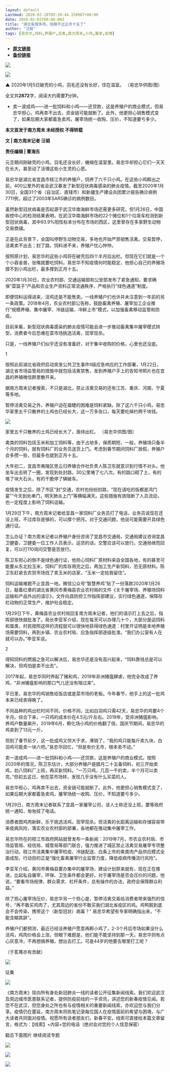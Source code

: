 ```yaml
---
layout: default
Lastmod: 2020-02-28T09:20:44.150987+00:00
date: 2020-02-01T00:00:00Z
title: "湖北有很多鸡，怕撑不过正月十五了"
author: "汪韬"
tags: [易忠华,饲料,养殖户,活禽,南方周末,小鸡,屠宰,疫情]
---
```


* [**原文链接**](http://mp.weixin.qq.com/s?__biz=Njk5MTE1&mid=2652403754&idx=1&sn=f061573898d9c56f5803e5c78c4f5e85&chksm=33d985ae04ae0cb83c862c85e64e741b3e189282c54f58dc879e88f06197795f26159b599a17#rd)
* [**备份链接**](https://archive.vn/aSBRo)


[![](/images/post/8a9380d1c9d44a084a45f1876dbc4564.jpg)](http://nfh5.sualyee.com/v3/idea/7tCGBrb5)  

![](/images/post/373c643c704fff906fa3960b101bc541.jpg)  

****************▲**************** 2020年1月5日破壳的小鸡，羽毛还没有长好，住在温室。 （易忠华供图/图）  

  

全文共****2872****字，阅读大约需要**7**分钟。

  

*   卖一波成鸡——进一批饲料和小鸡——还贷款，这是养殖户的商业模式，但易忠华担心，鸡再卖不出去，资金链可能就断了。此外，他更担心销售模式变了，如果后期大家都着急卖鸡，屠宰场统一收购、压价，不知道要亏多少。  
    

  

**本文首发于南方周末 未经授权 不得转载**

**文 | 南方周末记者 汪韬**

**责任编辑 | 曹海东**

  

元旦期间刚破壳的小鸡，羽毛还没长好，蜷缩在温室里。易忠华却担心它们一天天在长大，甚至动了活埋这些小生灵的心思。

  

易忠华是湖北省宜昌市枝江市的养殖户，饲养了六千只小鸡。在这些小鸡孵出之前，400公里外的省会武汉暴发了新型冠状病毒感染的肺炎疫情。截至2020年1月30日，全国31个省（自治区、直辖市）和新疆生产建设兵团累计报告确诊病例7711例，超过了2003年SARS确诊的病例数目。

  

虽然新型冠状病毒是否起源于武汉华南海鲜市场还需更多研究，但1月26日，中国疾控中心的检测结果表明，在武汉华南海鲜市场的22个摊位和1个垃圾车检测到新型冠状病毒，其中93.9%阳性标本分布在市场的西区，这里曾存在多家野生动物交易商铺。

  

正是在此背景下，全国叫停野生动物交易，多地也开始严禁销售活禽。交易暂停，活禽卖不出去；封了路，饲料进不来，养殖户忧心忡忡。

  

按照原计划，易忠华的这些小鸡将在破壳后四个半月后出栏。但现在它们就是一个个小吞金兽，张嘴就要吃饲料。易忠华不知疫情何时能稳定，他担心自己的养殖场撑不到小鸡出栏，最多撑到正月十五。

  

2020年1月30日，农业农村部、交通运输部和公安部发布了紧急通知，要求确保“菜篮子”产品和农业生产资料正常流通秩序，严格执行“绿色通道”制度。

  

即便饲料运得进来，活鸡还是不能售卖。一线养殖户们也许并未注意到一年前的另一条政策。2018年4月，农业农村部公告称，鼓励畜禽养殖、屠宰加工企业推行“规模养殖、集中屠宰、冷链运输、冷鲜上市”模式，以加强畜禽移动监管和防疫。

  

目前来看，新型冠状病毒感染的肺炎疫情可能会进一步推动畜禽集中屠宰模式转型，消费者今后恐难在菜市场挑选活禽，现宰现杀。

  

只是，一线养殖户们似乎还没有准备好，对于集中收购的价格，心里也还没底。

  

1

  

按照此前湖北省政府启动突发公共卫生事件Ⅱ级应急响应的工作部署，1月22日，湖北省市场监管局的措施中就包括活禽禁售，发到养殖户手上的告知书照片也在宜昌的养殖微信群里散开来。

  

据南方周末记者搜索，不只是湖北，禁止活禽交易的还有江苏、重庆、河南、宁夏等多地。

  

暂停活禽交易之外，养殖户迫在眉睫的困难是饲料紧缺。除了这六千只小鸡，易忠华家里五千只散养的土鸡也已经长大，这一万多张口，每天要吃掉约两千块钱。

  

![](/images/post/d0b9980773105db32373315fc98548b5.jpg)

家里五千只散养的土鸡已经长大了，亟待出栏。 （易忠华供图/图）

  

禽类的饲料包括玉米和加工饲料等，由于占地多，保质期短，一般，养殖场只备半个月的饲料，就有饲料厂的业务员送货上门。考虑到春节期间饲料厂放假，养殖户会多攒一些，但最多也就到正月十五。

  

大年初二，宜昌市夷陵区思云归养殖合作社负责人陈卫东就意识到行情不对头。他坐车出去转了一圈，发现到处封路，30公里堵了七八次。有的路口砌了土，有的堆了块大石头，有的干脆停了辆破车。

  

疫情发生之后，除了市区“封”交通，农村也纷纷封路，“现在请吃的饭都是鸿门宴”“今天到处串门，明天肺炎上门”等横幅满天。这些措施有效阻断了人员流动，也一定程度上影响了饲料运输。

  

1月29日下午，南方周末记者给宜昌一家饲料厂业务员打了电话，业务员说现在还没上班，不过库存是够的，可以撑个把月。对于交通问题，他说可能需要开具绿色通行证。

  

怎么办证？南方周末记者以养殖户身份咨询了宜昌市交通局，交通局建议咨询宜昌卫健委，卫健委一位工作人员表示，运货的话，交警应该可以放行。交通局继而回复，可以打110询问交警是否放行。

  

陈卫东担心的倒不是绿色通行证，他担心饲料厂原材料来自全国各地，有的甚至可能要从东北拉玉米，饲料厂的库存用完之后，再加工生产新饲料，恐无原材料。陈卫东赶紧去农贸市场找了卖玉米的店家，“玉米一定给我留住”。

  

饲料运输难题不止宜昌一地。微信公众号“智慧养鸡”贴了一份落款2020年1月26日，敲着红章的湖北省黄冈市黄梅县农业农村局的文件《关于屠宰场、养殖场饲料运输和产品外出的请示》，文件向县防控工作指挥部建议，实行绿色通道，保障存栏动物的正常生产，维护社会稳定。

  

1月29日下午，黄梅县农业农村局回复南方周末记者，他们的请示打上去之后，指挥部很快就批准了。局长李亚军介绍，现在每天可以办理几十个，大部分是运饲料和蛋类，村民按照这样的流程就可以很快地获得绿色通道：村里开证明是本地养殖场需要饲料，再到乡镇、农业农村局、应急指挥部逐级批准。“我们办公室有人在就可以办。”李亚军说。

  

2

  

得知饲料的燃眉之急可以解决后，易忠华还是没有高兴起来，“饲料靠钱总是可以解决，但鸡怕是卖不出去”。

  

2017年起，易忠华同时养起了猪和鸡，2019年非洲猪瘟肆虐，他完全改成了养鸡，“非洲猪瘟影响的那口气儿还没有喘过来”。

  

平日里，易忠华的鸡销售给饭店或是菜市场的老板。今年春节，他手上的这一批鸡本来已经卖得晚了。

  

不同品种的鸡出栏时间不同，价格不同，比如白羽鸡只需42天，易忠华的鸡要4个半月。综合下来，一只鸡的成本价在4.5元/斤左右。2019年，受非洲猪瘟影响，养鸡户数量飙升，2019年6月，孵化场小鸡的价格翻了倍，国庆节期间，易忠华的鸡卖到了13元一斤。

  

但到了春节前夕，这一批成鸡又供大于求，滞销了，“我的鸡只能每斤卖九块，白羽鸡可能卖一块六吧。”易忠华回忆，“但是有价无市，根本卖不动。”

  

卖一波成鸡——进一批饲料和小鸡——还贷款，这是养殖户的商业模式。按照2020年的情况，陈卫东估计，大部分养殖户是腊月二十五备饲料，初三开始卖鸡，初八饲料厂上班，再买新饲料。“一万只鸡，几百一千的卖，半个月可以卖完。”但初五这日，他在菜市场转，发现几乎没有什么买菜的人。

  

易忠华担心，鸡再卖不出去，资金链可能就断了。此外，他更担心销售模式变了，如果后期大家都着急卖鸡，屠宰场统一收购、压价，不知道要亏多少。

  

1月29日，南方周末记者联系了宜昌一家屠宰公司，该人士称还没上班，要等政府统一通知，匆匆挂了电话。

  

消费者图鸡肉新鲜，乐于挑选活鸡，现宰现杀。但活禽的长距离运输和存储容易带来疫病风险，落实农业农村部的部署，各地都在推动集中屠宰工作。

  

易忠华所在的枝江市政府网站就曾发布一条新闻：2019年7月，市农业农村局、市场监管局、经信局、城管局等部门联合，强力推进了城区禁止活禽交易屠宰专项整治行动，枝江市活禽集中屠宰检疫、冷链配送、白条上市的禽类肉产品供应模式全面成型。行动目的正是“强化畜禽屠宰行业监管力度，降低疫病传播流行风险”。

  

李亚军介绍，黄冈市黄梅县要办集中的屠宰场，建设计划原来就有，现在正在推进，比起私自屠宰，环保、卫生条件都会更好。对于屠宰场是否会压价的问题，他说，“要看市场规律、群众需求、杠杆条件，总有操作的办法，政府会保障群众利益。”

  

除了担心屠宰场压价，易忠华另一个担心是，暂停活禽交易给消费者带来强烈的信号，“再不敢买鸡肉了，尤其周边的省份不敢买我们湖北省疫区的鸡。鸡鸭鹅到底会不会传染、携带这个（新型冠状）病毒？” 易忠华希望有专家明确指出来，“不能含糊其辞”。

  

养殖户们都预测，最近已经没养殖户愿意再孵小鸡了，2-3个月后市场如果没什么活鸡，鸡肉价格会上涨，但眼下难题是，他们能不能坚持到那一天。易忠华则有点心灰意冷，不再想搞养殖，想出去打工。可是44岁的他要去哪里打工呢？

  

（于茗骞亦有贡献）

  

![](/images/post/458f0f5b0676eb7f1a31039be5e9fa15.jpg)

征集

  

![](/images/post/6c682736f28f926572665e56db3af054.jpg)

《南方周末》现向所有身处新冠肺炎一线的读者公开征集新闻线索。我们欢迎武汉及周边城市医患联系记者，提供防疫前线的一手资讯，讲述您的新春疫情见闻。若您不在武汉，但您身处之所也有与疫情相关的重要新闻线索，亦欢迎您与我们分享。疫情仍在蔓延，南方周末将执笔记录每位国人在疫情面前的希望与困境，与广大读者共同面对疫情。祝愿所有读者朋友们，新春平安。线索可直接给本篇文章留言，格式为：【线索】+内容+您的电话（绝对会对您的个人信息保密）

  
戳击下面图片 继续阅读专题

[![](/images/post/92d390ec60a19857cb06cdd9e9468a06.jpg)](http://www.infzm.com/content/174984?from=nfzmwx)

  

![](/images/post/199619e2636ae24ac70fc2cc00baaa25.jpg)

[![](/images/post/bc640b661b3af328e341d4a933e27fc5.jpg)](http://www.infzm.com/wap/#/vip?plnl=104)

